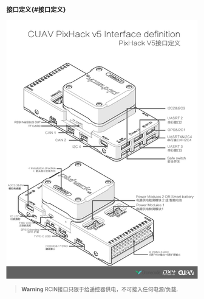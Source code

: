 ### 接口定义{#接口定义}

![Pixhack v5](../assets/flight-controller/pixhack-v5/pixhack-v5-connectors.jpg)




> **Warning** RCIN接口只限于给遥控器供电，不可接入任何电源/负载.


